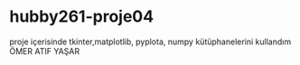 # hubby261-proje04
proje içerisinde tkinter,matplotlib,  pyplota, numpy kütüphanelerini kullandım 
ÖMER ATIF YAŞAR
